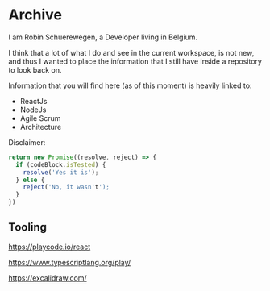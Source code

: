 # Archive

I am Robin Schuerewegen, a Developer living in Belgium.

I think that a lot of what I do and see in the current workspace, is not new, and thus I wanted to place the information that I still have inside a repository to look back on.

Information that you will find here (as of this moment) is heavily linked to:

- ReactJs
- NodeJs
- Agile Scrum
- Architecture

Disclaimer:

```ts
return new Promise((resolve, reject) => {
  if (codeBlock.isTested) {
    resolve('Yes it is');
  } else {
    reject('No, it wasn't');
  }
})
```

## Tooling

https://playcode.io/react

https://www.typescriptlang.org/play/

https://excalidraw.com/
